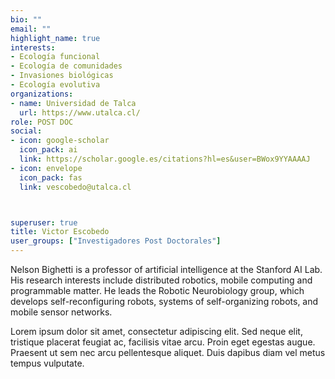 ```yaml
---
bio: ""
email: ""
highlight_name: true
interests:
- Ecología funcional
- Ecología de comunidades
- Invasiones biológicas
- Ecología evolutiva
organizations:
- name: Universidad de Talca
  url: https://www.utalca.cl/
role: POST DOC
social:
- icon: google-scholar
  icon_pack: ai
  link: https://scholar.google.es/citations?hl=es&user=BWox9YYAAAAJ
- icon: envelope
  icon_pack: fas
  link: vescobedo@utalca.cl



superuser: true
title: Victor Escobedo
user_groups: ["Investigadores Post Doctorales"]
---
```


Nelson Bighetti is a professor of artificial intelligence at the Stanford AI Lab. His research interests include distributed robotics, mobile computing and programmable matter. He leads the Robotic Neurobiology group, which develops self-reconfiguring robots, systems of self-organizing robots, and mobile sensor networks.

Lorem ipsum dolor sit amet, consectetur adipiscing elit. Sed neque elit, tristique placerat feugiat ac, facilisis vitae arcu. Proin eget egestas augue. Praesent ut sem nec arcu pellentesque aliquet. Duis dapibus diam vel metus tempus vulputate.
